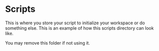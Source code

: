 # Scripts
This is where you store your script to initialize your workspace or do something else. This is an example of how this scripts directory can look like.

You may remove this folder if not using it.